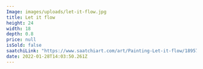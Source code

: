 ```yaml
---
Image: images/uploads/let-it-flow.jpg
title: Let it flow
height: 24
width: 18
depth: 0.8
price: null
isSold: false
saatchiLink: "https://www.saatchiart.com/art/Painting-Let-it-flow/189576/4168600/view"
date: 2022-01-28T14:03:50.261Z
---
```

